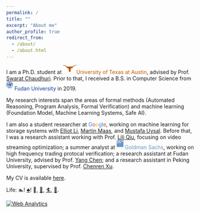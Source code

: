 ```yaml
---
permalink: /
title: ""
excerpt: "About me"
author_profile: true
redirect_from: 
  - /about/
  - /about.html
---
```


I am a Ph.D. student at <img src="./assets/longhorns.png" style="height: 18px; margin-bottom: 6px;"><font style="color:#bf5900">University of Texas at Austin</font>, advised by Prof. <a href="http://www.cs.utexas.edu/~swarat/">Swarat Chaudhuri</a>. Prior to that, I received a B.S. in Computer Science from <img src="./assets/fudan.svg" style="height: 18px; margin-bottom: 6px;"> <font style="color:#0e419c">Fudan University</font> in 2019.

My research interests span the areas of formal methods (Automated Reasoning, Program Analysis, Formal Verification) and machine learning (Foundation Model, Machine Learning Systems, Safe AI).

I am also a student researcher at <font style="color:#4285F4">G</font><font style="color:#DB4437">o</font><font style="color:#F4B400">o</font><font style="color:#4285F4">g</font><font style="color:#0F9D58">l</font><font style="color:#DB4437">e</font>, working on machine learning for storage systems with <a href="http://alumni.soe.ucsc.edu/~yanli/">Elliot Li</a>, <a href="http://martin-maas.com">Martin Maas</a>, and <a href="https://scholar.google.com/citations?user=KqssyAQAAAAJ&hl=en">Mustafa Uysal</a>. Before that, I was a research assistant working with Prof. <a href="https://www.cs.utexas.edu/~lili/">Lili Qiu</a>, focusing on video streaming optimization; a summer analyst at <img src="./assets/gs.png" style="height: 18px; margin-bottom: 6px;"> <font style="color:#6b96c3">Goldman Sachs</font>, working on high frequency trading protocal verification; a research assistant at Fudan University, advised by Prof. <a href="https://chenyang03.wordpress.com/">Yang Chen</a>; and a research assistant in Peking University, supervised by Prof. <a href="http://soar.group/chenren/">Chenren Xu</a>.

My CV is available <a href="https://chenxi-yang.github.io/files/CV_ChenxiYang.pdf">here</a>.
<!-- I am looking for a summer internship in 2024. Please feel free to reach out to me if you are interested in my research. -->

Life: 🏊! <a href="https://chenxi-yang.github.io/images/poker.png">♣️</a>! 🎿, <a href="https://chenxi-yang.github.io/images/hiking.jpg">🧗</a>, <a href="https://chenxi-yang.github.io/images/surfing.jpg">🏄</a>, <a href="https://chenxi-yang.github.io/images/snorkeling.jpg">🤿</a>.



<!-- Default Statcounter code for github hompage
https://cxyang1997.github.io/ -->
<script type="text/javascript">
var sc_project=12178457; 
var sc_invisible=1; 
var sc_security="0c3d84b6"; 
</script>
<script type="text/javascript"
src="https://www.statcounter.com/counter/counter.js"
async></script>
<noscript><div class="statcounter"><a title="Web Analytics"
href="https://statcounter.com/" target="_blank"><img
class="statcounter"
src="https://c.statcounter.com/12178457/0/0c3d84b6/1/"
alt="Web Analytics"></a></div></noscript>
<!-- End of Statcounter Code -->
